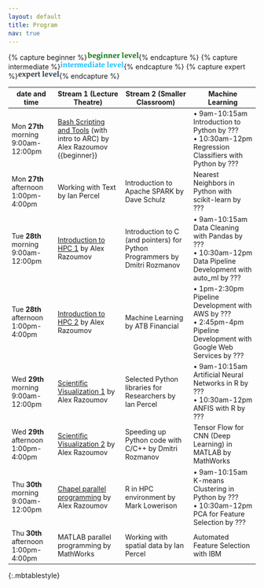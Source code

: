 ```yaml
---
layout: default
title: Program
nav: true
---
```


{% capture beginner %}![beginner](images/beginner.png){% endcapture %}
{% capture intermediate %}![intermediate](images/intermediate.png){% endcapture %}
{% capture expert %}![expert](images/expert.png){% endcapture %}

| date and time | Stream 1 (Lecture Theatre) | Stream 2 (Smaller Classroom) | Machine Learning |
| ------------- | --------------- | ----------------- | ----------------- |
| Mon **27th** morning 9:00am-12:00pm | [Bash Scripting and Tools](bash) (with intro to ARC) by Alex Razoumov {{beginner}} | | • 9am-10:15am Introduction to Python by ??? <br> • 10:30am-12pm Regression Classifiers with Python by ??? |
| Mon **27th** afternoon 1:00pm-4:00pm | Working with Text by Ian Percel | Introduction to Apache SPARK by Dave Schulz | Nearest Neighbors in Python with scikit-learn by ??? |
| Tue **28th** morning 9:00am-12:00pm | [Introduction to HPC 1](introHPC) by Alex Razoumov | Introduction to C (and pointers) for Python Programmers by Dmitri Rozmanov | • 9am-10:15am Data Cleaning with Pandas by ??? <br> • 10:30am-12pm Data Pipeline Development with auto_ml by ??? |
| Tue **28th** afternoon 1:00pm-4:00pm | [Introduction to HPC 2](introHPC) by Alex Razoumov | Machine Learning by ATB Financial | • 1pm-2:30pm Pipeline Development with AWS by ??? <br> • 2:45pm-4pm Pipeline Development with Google Web Services by ??? |
| Wed **29th** morning 9:00am-12:00pm | [Scientific Visualization 1](visualization) by Alex Razoumov | Selected Python libraries for Researchers by Ian Percel | • 9am-10:15am Artificial Neural Networks in R by ??? <br> • 10:30am-12pm ANFIS with R by ??? |
| Wed **29th** afternoon 1:00pm-4:00pm | [Scientific Visualization 2](visualization) by Alex Razoumov | Speeding up Python code with C/C++ by Dmitri Rozmanov | Tensor Flow for CNN (Deep Learning) in MATLAB by MathWorks |
| Thu **30th** morning 9:00am-12:00pm | [Chapel parallel programming](chapel) by Alex Razoumov | R in HPC environment by Mark Lowerison | • 9am-10:15am K-means Clustering in Python by ??? <br> • 10:30am-12pm PCA for Feature Selection by ??? |
| Thu **30th** afternoon 1:00pm-4:00pm | MATLAB parallel programming by MathWorks | Working with spatial data by Ian Percel | Automated Feature Selection with IBM |
{:.mbtablestyle}

&nbsp;

<!-- <strike>Python scripting for Scientists</strike> -->
